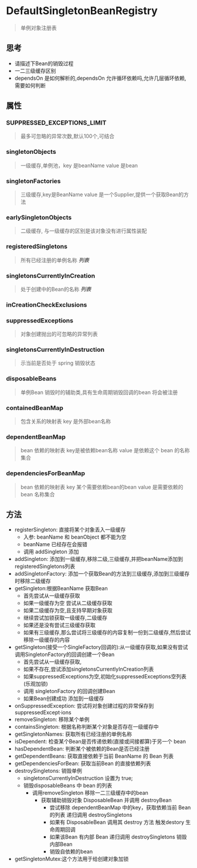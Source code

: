 
# DefaultSingletonBeanRegistry
> 单例对象注册表
## 思考
* 请描述下Bean的销毁过程
* 一二三级缓存区别
* dependsOn 是如何解析的,dependsOn 允许循环依赖吗,允许几层循环依赖,需要如何判断
## 属性
### SUPPRESSED_EXCEPTIONS_LIMIT
>最多可忽略的异常次数,默认100个,可结合
### singletonObjects
>一级缓存,单例池，key 是beanName value 是bean
### singletonFactories
>三级缓存,key是BeanName value 是一个Supplier,提供一个获取Bean的方法
### earlySingletonObjects
>二级缓存, 与一级缓存的区别是该对象没有进行属性装配
### registeredSingletons
>所有已经注册的单例名称 ***列表***
### singletonsCurrentlyInCreation
>处于创建中的Bean的名称 ***列表***
### inCreationCheckExclusions

### suppressedExceptions
>对象创建抛出的可忽略的异常列表
### singletonsCurrentlyInDestruction
>示当前是否处于 spring 销毁状态
### disposableBeans
>单例Bean 销毁时的辅助类,具有生命周期销毁回调的bean 将会被注册
### containedBeanMap
>包含关系的映射表 key 是外部bean名称
### dependentBeanMap
>bean 依赖的映射表 key是被依赖bean名称 value 是依赖这个 bean 的名称集合
### dependenciesForBeanMap
>bean 依赖的映射表 key 某个需要依赖bean的bean value 是需要依赖的 bean 名称集合
## 方法
* registerSingleton: 直接将某个对象丢入一级缓存
  * 入参: beanName 和 beanObject 都不能为空
  * beanName 已经存在会报错
  * 调用 addSingleton 添加
* addSingleton: 添加到一级缓存,移除二级,三级缓存,并把beanName添加到 registeredSingletons列表
* addSingletonFactory: 添加一个获取Bean的方法到三级缓存,添加到三级缓存时移除二级缓存
* getSingleton:根据BeanName 获取Bean 
  * 首先尝试从一级缓存获取
  * 如果一级缓存为空 尝试从二级缓存获取
  * 如果二级缓存为空,且支持早期对象获取
  * 继续尝试加锁获取一级缓存,二级缓存
  * 如果还是没有尝试三级缓存获取
  * 如果有三级缓存,那么尝试将三级缓存的内容复制一份到二级缓存,然后尝试移除一级缓存的内容
* getSingleton(接受一个SingleFactory回调的):从一级缓存获取,如果没有尝试调用SingletonFactory的回调创建一个Bean
  * 首先尝试从一级缓存获取,
  * 如果不存在,尝试添加singletonsCurrentlyInCreation列表
  * 如果suppressedExceptions为空,初始化suppressedExceptions空列表(乐观加锁)
  * 调用 singletonFactory 的回调创建Bean
  * 如果Bean创建成功 添加到一级缓存
* onSuppressedException: 尝试将对象创建过程的异常保存到 suppressedExcept·ions
* removeSingleton: 移除某个单例
* containsSingleton: 根据名称判断某个对象是否存在一级缓存中
* getSingletonNames: 获取所有已经注册的单例名称
* isDependent: 检查某个Bean是否传递依赖(直接或间接都算)于另一个 bean
* hasDependentBean: 判断某个被依赖的Bean是否已经注册
* getDependentBeans: 获取直接依赖于当前 BeanName 的 Bean 列表
* getDependenciesForBean: 获取当前Bean 的直接依赖列表
* destroySingletons: 销毁单例
  * singletonsCurrentlyInDestruction 设置为 true;
  * 销毁disposableBeans 中 bean 的列表
    * 调用removeSingleton 移除一二三级缓存中的bean
      * 获取辅助销毁对象 DisposableBean 并调用 destroyBean
        * 尝试移除 dependentBeanMap 中的key，获取依赖当前 Bean 的列表 递归调用 destroySingletons
        * 如果有 DisposableBean 调用其 destroy 方法 触发destory 生命周期回调
        * 如果该Bean 有内部 Bean 递归调用 destroySingletons 销毁内部Bean
        * 销毁自依赖的bean
* getSingletonMutex:这个方法用于给创建对象加锁
